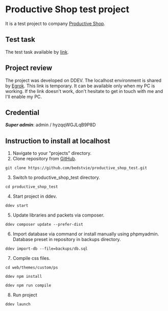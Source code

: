 # Productive Shop test project

It is a test project to company [Productive Shop][ProductiveShop].

## Test task

The test task available by [link][TestTask].

## Project review

The project was developed on DDEV.
The localhost environment is shared by [Egrok][Egrok].
This link is temporary. It can be available only when my PC is working.
If the link doesn't work, don't hesitate to get in touch with me and I'll enable my PC.

## Credential

**_Super admin_**: admin / hyzqqWGJLqB9P8D

## Instruction to install at localhost

1. Navigate to your "projects" directory.
2. Clone repository from [GitHub][Repo].

`git clone https://github.com/bedstvie/productive_shop_test.git`

3. Switch to productive_shop_test directory.

`cd productive_shop_test`

4. Start project in ddev.

`ddev start`

5. Update libraries and packets via composer.

`ddev composer update --prefer-dist`

6. Import database via command or install manually using phpmyadmin. Database preset in repository in backups directory.

`ddev import-db --file=backups/db.sql`

7. Compile css files.

`cd web/themes/custom/ps`

`ddev npm install`

`ddev npm run compile`

8. Run project

`ddev launch`

[ProductiveShop]: https://productiveshopdev.kinsta.cloud/seo-case-studies
[TestTask]: https://docs.google.com/document/d/19hzaEJ4O75dNfRouJg9U1N-WjAV7ArssE7FWg5GQp04/edit?tab=t.0
[Egrok]: https://f11b-193-194-127-198.ngrok-free.app
[Repo]: https://github.com/bedstvie/productive_shop_test
